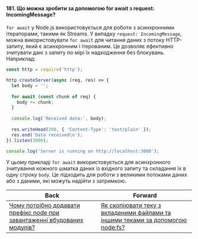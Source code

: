 #### 181. Що можна зробити за допомогою for await з request: IncomingMessage?

`for await` у Node.js використовується для роботи з асинхронними ітераторами, такими як Streams. У випадку `request: IncomingMessage`, можна використовувати `for await` для читання даних з потоку HTTP-запиту, який є асинхронним і ітерованим. Це дозволяє ефективно зчитувати дані з запиту по мірі їх надходження без блокувань. Наприклад:

```javascript
const http = require('http');

http.createServer(async (req, res) => {
  let body = '';
  
  for await (const chunk of req) {
    body += chunk;
  }
  
  console.log('Received data:', body);
  
  res.writeHead(200, { 'Content-Type': 'text/plain' });
  res.end('Data received\n');
}).listen(3000);

console.log('Server is running on http://localhost:3000');
```

У цьому прикладі `for await` використовується для асинхронного зчитування кожного шматка даних із вхідного запиту та складання їх в одну строку `body`. Це підходить для роботи з великими потоками даних або з даними, які можуть надійти з затримкою.

| Back | Forward |
|---|---|
| [Чому потрібно додавати префікс node при завантаженні вбудованих модулів?](/ua/strong-middle/questions-for-an-application-programmer-on-nodejs/why-is-it-necessary-to-add-the-prefix-node-when-loading-builtin-modules.md)  | [Як скопіювати теку з вкладеними файлами та іншими теками за допомогою node:fs?](/ua/strong-middle/questions-for-an-application-programmer-on-nodejs/how-to-copy-a-directory-with-subdirectories-and-other-directories-using-nodefs.md) |